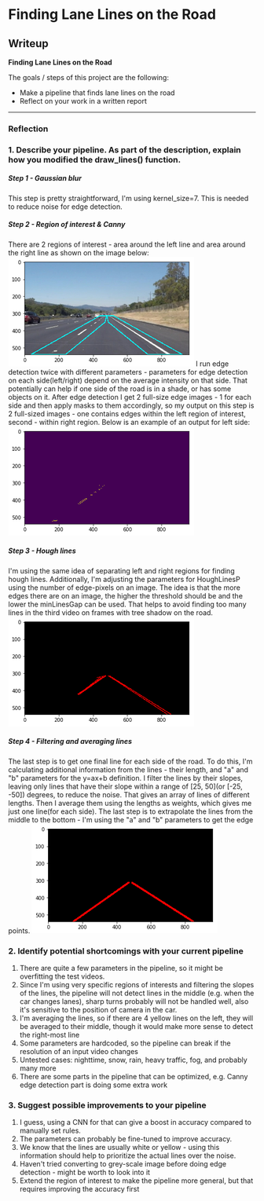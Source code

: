 # **Finding Lane Lines on the Road** 

## Writeup

**Finding Lane Lines on the Road**

The goals / steps of this project are the following:
* Make a pipeline that finds lane lines on the road
* Reflect on your work in a written report


[//]: # (Image References)

[image1]: ./examples/grayscale.jpg "Grayscale"
[region_of_interest]: ./writeup/region_of_interest.png "Regions of interest"
[canny_left]: ./writeup/canny_left.png "Edges on left side"
[hough_all_lines]: ./writeup/hough_all_lines.png "Hough lines"
[final_lines]: ./writeup/final_lines.png "Final lines"

---

### Reflection

### 1. Describe your pipeline. As part of the description, explain how you modified the draw_lines() function.

##### Step 1 - Gaussian blur
This step is pretty straightforward, I'm using kernel_size=7. This is needed to reduce noise for edge detection.

##### Step 2 - Region of interest & Canny
There are 2 regions of interest - area around the left line and area around the right line as shown on the image below:
![alt text][region_of_interest]
I run edge detection twice with different parameters - parameters for edge detection on each side(left/right) depend on the average intensity on that side. That potentially can help if one side of the road is in a shade, or has some objects on it. After edge detection I get 2 full-size edge images - 1 for each side and then apply masks to them accordingly, so my output on this step is 2 full-sized images - one contains edges within the left region of interest, second - within right region. Below is an example of an output for left side:
![alt text][canny_left]

##### Step 3 - Hough lines
I'm using the same idea of separating left and right regions for finding hough lines. Additionally, I'm adjusting the parameters for HoughLinesP using the number of edge-pixels on an image. The idea is that the more edges there are on an image, the higher the threshold should be and the lower the minLinesGap can be used. That helps to avoid finding too many lines in the third video on frames with tree shadow on the road.
![alt text][hough_all_lines]

##### Step 4 - Filtering and averaging lines
The last step is to get one final line for each side of the road. To do this, I'm calculating additional information from the lines - their length, and "a" and "b" parameters for the y=ax+b definition. I filter the lines by their slopes, leaving only lines that have their slope within a range of \[25, 50\](or  \[-25, -50\]) degrees, to reduce the noise. That gives an array of lines of different lengths. 
Then I average them using the lengths as weights, which gives me just one line(for each side). The last step is to extrapolate the lines from the middle to the bottom - I'm using the "a" and "b" parameters to get the edge points.
![alt text][final_lines]

### 2. Identify potential shortcomings with your current pipeline

1. There are quite a few parameters in the pipeline, so it might be overfitting the test videos.
2. Since I'm using very specific regions of interests and filtering the slopes of the lines, the pipeline will not detect lines in the middle (e.g. when the car changes lanes), sharp turns probably will not be handled well, also it's sensitive to the position of camera in the car.
3. I'm averaging the lines, so if there are 4 yellow lines on the left, they will be averaged to their middle, though it would make more sense to detect the right-most line
4. Some parameters are hardcoded, so the pipeline can break if the resolution of an input video changes
5. Untested cases: nighttime, snow, rain, heavy traffic, fog, and probably many more
6. There are some parts in the pipeline that can be optimized, e.g. Canny edge detection part is doing some extra work


### 3. Suggest possible improvements to your pipeline

1. I guess, using a CNN for that can give a boost in accuracy compared to manually set rules.
2. The parameters can probably be fine-tuned to improve accuracy.
3. We know that the lines are usually white or yellow - using this information should help to prioritize the actual lines over the noise.
4. Haven't tried converting to grey-scale image before doing edge detection - might be worth to look into it
5. Extend the region of interest to make the pipeline more general, but that requires improving the accuracy first
